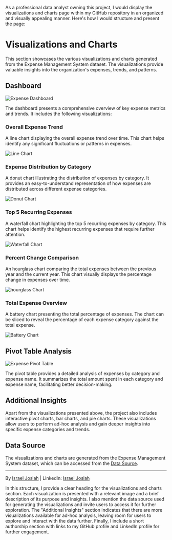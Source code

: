 As a professional data analyst owning this project, I would display the visualizations and charts page within my GitHub repository in an organized and visually appealing manner. Here's how I would structure and present the page:

# Visualizations and Charts

This section showcases the various visualizations and charts generated from the Expense Management System dataset. The visualizations provide valuable insights into the organization's expenses, trends, and patterns.

## Dashboard

![Expense Dashboard](https://i.imgur.com/hDL7t8t.gifv)

The dashboard presents a comprehensive overview of key expense metrics and trends. It includes the following visualizations:

### Overall Expense Trend

A line chart displaying the overall expense trend over time. This chart helps identify any significant fluctuations or patterns in expenses.

![Line Chart](https://i.imgur.com/4nfCGY2.png)

### Expense Distribution by Category

A donut chart illustrating the distribution of expenses by category. It provides an easy-to-understand representation of how expenses are distributed across different expense categories.

![Donut Chart](https://i.imgur.com/FoIU45Z.png)

### Top 5 Recurring Expenses

A waterfall chart highlighting the top 5 recurring expenses by category. This chart helps identify the highest recurring expenses that require further attention.

![Waterfall Chart](https://i.imgur.com/e4e45jx.png)

### Percent Change Comparison

An hourglass chart comparing the total expenses between the previous year and the current year. This chart visually displays the percentage change in expenses over time.

![hourglass Chart](https://i.imgur.com/K6xSUh7.png)

### Total Expense Overview

A battery chart presenting the total percentage of expenses. The chart can be sliced to reveal the percentage of each expense category against the total expense.

![Battery Chart](https://i.imgur.com/tX2dCvB.png)

## Pivot Table Analysis

![Expense Pivot Table](https://i.imgur.com/OhmRcE2.png)

The pivot table provides a detailed analysis of expenses by category and expense name. It summarizes the total amount spent in each category and expense name, facilitating better decision-making.

## Additional Insights

Apart from the visualizations presented above, the project also includes interactive pivot charts, bar charts, and pie charts. These visualizations allow users to perform ad-hoc analysis and gain deeper insights into specific expense categories and trends.

## Data Source

The visualizations and charts are generated from the Expense Management System dataset, which can be accessed from the [Data Source](https://github.com/IsraelVow/Expense-Management-System-VBA-Excel-Project-/raw/main/Dataset.xlsx).

---

By [Israel Josiah](https://github.com/IsraelVow) | LinkedIn: [Israel Josiah](https://www.linkedin.com/in/israeljosiah/)

In this structure, I provide a clear heading for the visualizations and charts section. Each visualization is presented with a relevant image and a brief description of its purpose and insights. I also mention the data source used for generating the visualizations and invite users to access it for further exploration. The "Additional Insights" section indicates that there are more visualizations available for ad-hoc analysis, leaving room for users to explore and interact with the data further. Finally, I include a short authorship section with links to my GitHub profile and LinkedIn profile for further engagement.
